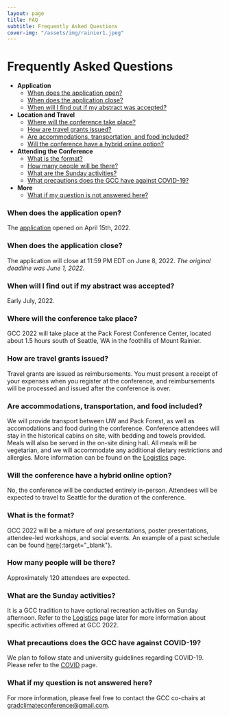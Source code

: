 ```yaml
---
layout: page
title: FAQ
subtitle: Frequently Asked Questions
cover-img: "/assets/img/rainier1.jpeg"
---
```


# Frequently Asked Questions
- __Application__
    - [When does the application open?](#when-does-the-application-open)
    - [When does the application close?](#when-does-the-application-close)
    - [When will I find out if my abstract was accepted?](#when-will-i-find-out-if-my-abstract-was-accepted)
- __Location and Travel__
    - [Where will the conference take place?](#where-will-the-conference-take-place)
    - [How are travel grants issued?](#how-are-travel-grants-issued)
    - [Are accommodations, transportation, and food included?](#are-accommodations-transportation-and-food-included)
    - [Will the conference have a hybrid online option?](#will-the-conference-have-a-hybrid-online-option)
- __Attending the Conference__
    - [What is the format?](#what-is-the-format)
    - [How many people will be there?](#how-many-people-will-be-there)
    - [What are the Sunday activities?](#what-are-the-sunday-activities)
    - [What precautions does the GCC have against COVID-19?](#what-precautions-does-the-gcc-have-against-covid-19)
- __More__
    - [What if my question is not answered here?](#what-if-my-question-is-not-answered-here)


### When does the application open?

The [application](https://graduateclimateconference.github.io/application/) opened on April 15th, 2022.

### When does the application close?

The application will close at 11:59 PM EDT on June 8, 2022. _The original deadline was June 1, 2022._

### When will I find out if my abstract was accepted?

Early July, 2022.

### Where will the conference take place?

GCC 2022 will take place at the Pack Forest Conference Center, located about 1.5 hours south of Seattle, WA in the foothills of Mount Rainier. 

### How are travel grants issued?

Travel grants are issued as reimbursements. You must present a receipt of your expenses when you register at the conference, and reimbursements will be processed and issued after the conference is over.

### Are accommodations, transportation, and food included?

We will provide transport between UW and Pack Forest, as well as accomodations and food during the conference. Conference attendees will stay in the historical cabins on site, with bedding and towels provided. Meals will also be served in the on-site dining hall. All meals will be vegetarian, and we will accommodate any additional dietary restrictions and allergies. More information can be found on the [Logistics](https://graduateclimateconference.github.io/logistics/) page.

### Will the conference have a hybrid online option?

No, the conference will be conducted entirely in-person. Attendees will be expected to travel to Seattle for the duration of the conference.

### What is the format?

GCC 2022 will be a mixture of oral presentations, poster presentations, attendee-led workshops, and social events. An example of a past schedule can be found [here](http://gradclimateconf.mit.edu/wp-content/uploads/2019/11/GCC-2019-Schedule-10.pdf){:target="_blank"}.

### How many people will be there?

Approximately 120 attendees are expected.

### What are the Sunday activities?

It is a GCC tradition to have optional recreation activities on Sunday afternoon. Refer to the [Logistics](https://graduateclimateconference.github.io/logistics/) page later for more information about specific activities offered at GCC 2022.

### What precautions does the GCC have against COVID-19?

We plan to follow state and university guidelines regarding COVID-19. Please refer to the [COVID](https://graduateclimateconference.github.io/covid/) page.

### What if my question is not answered here?

For more information, please feel free to contact the GCC co-chairs at gradclimateconference@gmail.com.